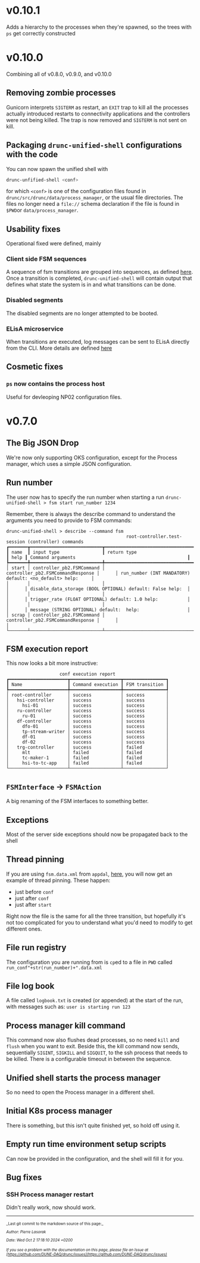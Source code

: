 # v0.10.1
Adds a hierarchy to the processes when they're spawned, so the trees with `ps` get correctly constructed

# v0.10.0
Combining all of v0.8.0, v0.9.0, and v0.10.0
## Removing zombie processes
Gunicorn interprets `SIGTERM` as restart, an `EXIT` trap to kill all the processes actually introduced restarts to connectivity applications and the controllers were not being killed. The trap is now removed and `SIGTERM` is not sent on kill.

## Packaging `drunc-unified-shell` configurations with the code
You can now spawn the unified shell with 
```bash
drunc-unfified-shell <conf>
```
for which `<conf>` is one of the configuration files found in `drunc/src/drunc/data/process_manager`, or the usual file directories. The files no longer need a `file://` schema declaration if the file is found in `$PWD`or `data/process_manager`.

## Usability fixes
Operational fixed were defined, mainly
### Client side FSM sequences
A sequence of fsm transitions are grouped into sequences, as defined [here](https://github.com/DUNE-DAQ/drunc/wiki/FSM). 
Once a transition is completed, `drunc-unified-shell` will contain output that defines what state the system is in and what transitions can be done.
### Disabled segments 
The disabled segments are no longer attempted to be booted.
### ELisA microservice
When transitions are executed, log messages can be sent to ELisA directly from the CLI. More details are defined [here](https://github.com/DUNE-DAQ/drunc/pull/113)

## Cosmetic fixes
### `ps` now contains the process host
Useful for devleoping NP02 configuration files.

# v0.7.0

## The Big JSON Drop
We're now only supporting OKS configuration, except for the Process manager, which uses a simple JSON configuration.

## Run number
The user now has to specify the run number when starting a run 
`drunc-unified-shell > fsm start run_number 1234`

Remember, there is always the describe command to understand the arguments you need to provide to FSM commands:
```
drunc-unified-shell > describe --command fsm
                                             root-controller.test-session (controller) commands
┏━━━━━━━┳━━━━━━━━━━━━━━━━━━━━━━━━━━━┳━━━━━━━━━━━━━━━━━━━━━━━━━━━━━━━━━━━┳━━━━━━┳━━━━━━━━━━━━━━━━━━━━━━━━━━━━━━━━━━━━━━━━━━━━━━━━━━━━━━━━━━━━┓
┃ name  ┃ input type                ┃ return type                       ┃ help ┃ Command arguments                                          ┃
┡━━━━━━━╇━━━━━━━━━━━━━━━━━━━━━━━━━━━╇━━━━━━━━━━━━━━━━━━━━━━━━━━━━━━━━━━━╇━━━━━━╇━━━━━━━━━━━━━━━━━━━━━━━━━━━━━━━━━━━━━━━━━━━━━━━━━━━━━━━━━━━━┩
│ start │ controller_pb2.FSMCommand │ controller_pb2.FSMCommandResponse │      │ run_number (INT MANDATORY) default: <no_default> help:     │
│       │                           │                                   │      │ disable_data_storage (BOOL OPTIONAL) default: False help:  │
│       │                           │                                   │      │ trigger_rate (FLOAT OPTIONAL) default: 1.0 help:           │
│       │                           │                                   │      │ message (STRING OPTIONAL) default:  help:                  │
│ scrap │ controller_pb2.FSMCommand │ controller_pb2.FSMCommandResponse │      │                                                            │
└───────┴───────────────────────────┴───────────────────────────────────┴──────┴────────────────────────────────────────────────────────────┘
```
## FSM execution report
This now looks a bit more instructive:
```
                    conf execution report
┏━━━━━━━━━━━━━━━━━━━━━━┳━━━━━━━━━━━━━━━━━━━┳━━━━━━━━━━━━━━━━┓
┃ Name                 ┃ Command execution ┃ FSM transition ┃
┡━━━━━━━━━━━━━━━━━━━━━━╇━━━━━━━━━━━━━━━━━━━╇━━━━━━━━━━━━━━━━┩
│ root-controller      │ success           │ success        │
│   hsi-controller     │ success           │ success        │
│     hsi-01           │ success           │ success        │
│   ru-controller      │ success           │ success        │
│     ru-01            │ success           │ success        │
│   df-controller      │ success           │ success        │
│     dfo-01           │ success           │ success        │
│     tp-stream-writer │ success           │ success        │
│     df-01            │ success           │ success        │
│     df-02            │ success           │ success        │
│   trg-controller     │ success           │ failed         │
│     mlt              │ failed            │ failed         │
│     tc-maker-1       │ failed            │ failed         │
│     hsi-to-tc-app    │ failed            │ failed         │
└──────────────────────┴───────────────────┴────────────────┘
```

## `FSMInterface` -> `FSMAction`
A big renaming of the FSM interfaces to something better.

## Exceptions
Most of the server side exceptions should now be propagated back to the shell

## Thread pinning
If you are using `fsm.data.xml` from `appdal`, [here](https://github.com/DUNE-DAQ/appdal/blob/develop/config/appdal/fsm.data.xml), you will now get an example of thread pinning. These happen:
 - just before `conf`
 - just after `conf`
 - just after `start`

Right now the file is the same for all the three transition, but hopefully it's not too complicated for you to understand what you'd need to modify to get different ones.

## File run registry
The configuration you are running from is `cp`ed to a file in `PWD` called `run_conf"+str(run_number)+".data.xml`

## File log book
A file called `logbook.txt` is created (or appended) at the start of the run, with messages such as: `user is starting run 123`

## Process manager kill command
This command now also flushes dead processes, so no need `kill` and `flush` when you want to exit.
Beside this, the kill command now sends, sequentially `SIGINT`, `SIGKILL` and `SIGQUIT`, to the ssh process that needs to be killed. There is a configurable timeout in between the sequence.

## Unified shell starts the process manager
So no need to open the Process manager in a different shell.

## Initial K8s process manager
There is something, but this isn't quite finished yet, so hold off using it.

## Empty run time environment setup scripts
Can now be provided in the configuration, and the shell will fill it for you.

## Bug fixes

### SSH Process manager restart
Didn't really work, now should work.

-----

<font size="1">
_Last git commit to the markdown source of this page:_


_Author: Pierre Lasorak_

_Date: Wed Oct 2 17:18:10 2024 +0200_

_If you see a problem with the documentation on this page, please file an Issue at [https://github.com/DUNE-DAQ/drunc/issues](https://github.com/DUNE-DAQ/drunc/issues)_
</font>
